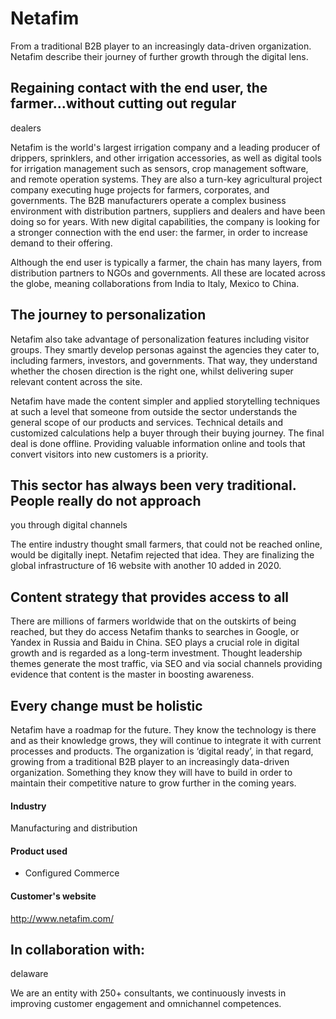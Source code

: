 # Netafim

From a traditional B2B player to an increasingly data-driven organization.
Netafim describe their journey of further growth through the digital lens.

## Regaining contact with the end user, the farmer...without cutting out regular

dealers

Netafim is the world's largest irrigation company and a leading producer of
drippers, sprinklers, and other irrigation accessories, as well as digital tools
for irrigation management such as sensors, crop management software, and remote
operation systems. They are also a turn-key agricultural project company
executing huge projects for farmers, corporates, and governments. The B2B
manufacturers operate a complex business environment with distribution partners,
suppliers and dealers and have been doing so for years. With new digital
capabilities, the company is looking for a stronger connection with the end
user: the farmer, in order to increase demand to their offering.

Although the end user is typically a farmer, the chain has many layers, from
distribution partners to NGOs and governments. All these are located across the
globe, meaning collaborations from India to Italy, Mexico to China.

## The journey to personalization

Netafim also take advantage of personalization features including visitor
groups. They smartly develop personas against the agencies they cater to,
including farmers, investors, and governments. That way, they understand whether
the chosen direction is the right one, whilst delivering super relevant content
across the site.

Netafim have made the content simpler and applied storytelling techniques at
such a level that someone from outside the sector understands the general scope
of our products and services. Technical details and customized calculations help
a buyer through their buying journey. The final deal is done offline. Providing
valuable information online and tools that convert visitors into new customers
is a priority.

## This sector has always been very traditional. People really do not approach

you through digital channels

The entire industry thought small farmers, that could not be reached online,
would be digitally inept. Netafim rejected that idea. They are finalizing the
global infrastructure of 16 website with another 10 added in 2020.

## Content strategy that provides access to all

There are millions of farmers worldwide that on the outskirts of being reached,
but they do access Netafim thanks to searches in Google, or Yandex in Russia and
Baidu in China. SEO plays a crucial role in digital growth and is regarded as a
long-term investment. Thought leadership themes generate the most traffic, via
SEO and via social channels providing evidence that content is the master in
boosting awareness.

## Every change must be holistic

Netafim have a roadmap for the future. They know the technology is there and as
their knowledge grows, they will continue to integrate it with current processes
and products. The organization is ‘digital ready’, in that regard, growing from
a traditional B2B player to an increasingly data-driven organization. Something
they know they will have to build in order to maintain their competitive nature
to grow further in the coming years.

#### Industry

Manufacturing and distribution

#### Product used

- Configured Commerce

#### Customer's website

http://www.netafim.com/

## In collaboration with:

delaware

We are an entity with 250+ consultants, we continuously invests in improving
customer engagement and omnichannel competences.
